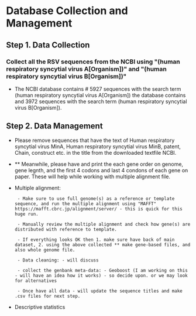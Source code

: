 # Database Collection and Management

## Step 1. Data Collection

### Collect all the RSV sequences from the NCBI using "(human respiratory syncytial virus A[Organism])" and "(human respiratory syncytial virus B[Organism])"

- The NCBI database contains # 5927 sequences with the search term (human respiratory syncytial virus A[Organism]) the database contains and 3972 sequences with the search term (human respiratory syncytial virus B[Organism]).

## Step 2. Data Management

- Please remove sequences that have the text of Human respiratory syncytial virus MinA, Human respiratory syncytial virus MinB, patent, Chain, construct etc. in the title from the downloaded textfile NCBI.

- ** Meanwhile, please have and print the each gene order on genome, gene legnth, and the first 4 codons and last 4 condons of each gene on paper. These will help while working with multiple alignment file.

- Multiple alignment: 

       - Make sure to use full genome(s) as a reference or template sequence, and run the multiple alignment using "MAFFT" https://mafft.cbrc.jp/alignment/server/ - this is quick for this huge run. 
       
       - Manually review the multiple alignment and check how gene(s) are distributed with reference to template.
       
       - If everything looks OK then 1. make sure have back of main dataset, 2. using the above collected ** make gene-based files, and also whole genome file.
       
       - Data cleaning: - will discuss
       
       - collect the genbank meta-data: - Geoboost (I am working on this - will have an idea how it works) - so decide upon. or we may look for alternatives
       
       - Once have all data - will update the sequence titles and make .csv files for next step.
       
 - Descriptive statistics
       
       
